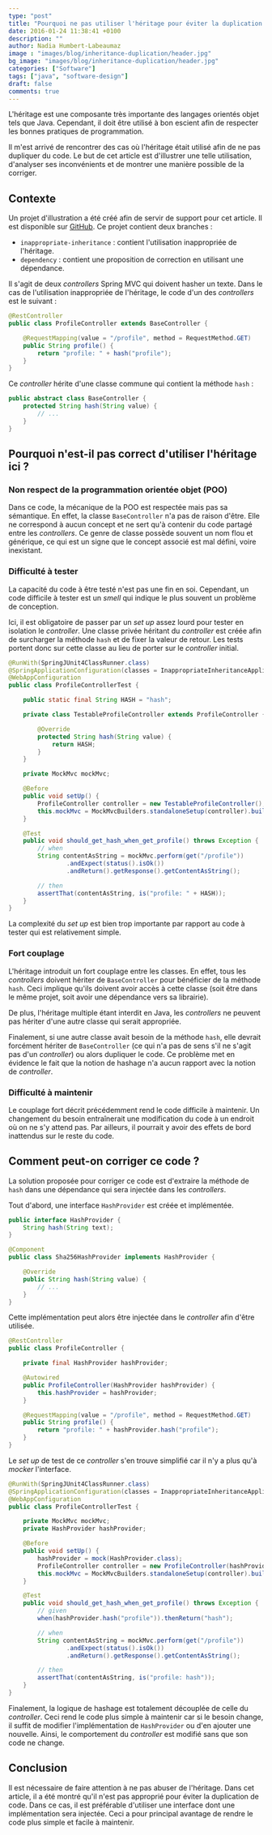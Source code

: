 ```yaml
---
type: "post"
title: "Pourquoi ne pas utiliser l'héritage pour éviter la duplication de code ?"
date: 2016-01-24 11:38:41 +0100
description: ""
author: Nadia Humbert-Labeaumaz
image : "images/blog/inheritance-duplication/header.jpg"
bg_image: "images/blog/inheritance-duplication/header.jpg"
categories: ["Software"]
tags: ["java", "software-design"]
draft: false
comments: true
---
```


L'héritage est une composante très importante des langages orientés objet tels que Java. Cependant, il doit être utilisé à bon escient afin de respecter les bonnes pratiques de programmation.

Il m'est arrivé de rencontrer des cas où l'héritage était utilisé afin de ne pas dupliquer du code. Le but de cet article est d'illustrer une telle utilisation, d'analyser ses inconvénients et de montrer une manière possible de la corriger.

<!-- more -->

## Contexte

Un projet d'illustration a été créé afin de servir de support pour cet article. Il est disponible sur [GitHub](https://github.com/nphumbert/demo-inappropriate-inheritance). Ce projet contient deux branches :

- `inappropriate-inheritance` : contient l'utilisation inappropriée de l'héritage.
- `dependency` : contient une proposition de correction en utilisant une dépendance.

Il s'agit de deux _controllers_ Spring MVC qui doivent hasher un texte. Dans le cas de l'utilisation inappropriée de l'héritage, le code d'un des _controllers_ est le suivant :

```java
@RestController
public class ProfileController extends BaseController {

    @RequestMapping(value = "/profile", method = RequestMethod.GET)
    public String profile() {
        return "profile: " + hash("profile");
    }
}
```

Ce _controller_ hérite d'une classe commune qui contient la méthode `hash` :

```java
public abstract class BaseController {
    protected String hash(String value) {
        // ...
    }
}
```

## Pourquoi n'est-il pas correct d'utiliser l'héritage ici ?

### Non respect de la programmation orientée objet (POO)

Dans ce code, la mécanique de la POO est respectée mais pas sa sémantique. En effet, la classe `BaseController` n'a pas de raison d'être. Elle ne correspond à aucun concept et ne sert qu'à contenir du code partagé entre les _controllers_. Ce genre de classe possède souvent un nom flou et générique, ce qui est un signe que le concept associé est mal défini, voire inexistant.

### Difficulté à tester

La capacité du code à être testé n'est pas une fin en soi. Cependant, un code difficile à tester est un _smell_ qui indique le plus souvent un problème de conception.

Ici, il est obligatoire de passer par un _set up_ assez lourd pour tester en isolation le _controller_. Une classe privée héritant du _controller_ est créée afin de surcharger la méthode `hash` et de fixer la valeur de retour. Les tests portent donc sur cette classe au lieu de porter sur le _controller_ initial.

```java
@RunWith(SpringJUnit4ClassRunner.class)
@SpringApplicationConfiguration(classes = InappropriateInheritanceApplication.class)
@WebAppConfiguration
public class ProfileControllerTest {

    public static final String HASH = "hash";

    private class TestableProfileController extends ProfileController {

        @Override
        protected String hash(String value) {
            return HASH;
        }
    }

    private MockMvc mockMvc;

    @Before
    public void setUp() {
        ProfileController controller = new TestableProfileController();
        this.mockMvc = MockMvcBuilders.standaloneSetup(controller).build();
    }

    @Test
    public void should_get_hash_when_get_profile() throws Exception {
        // when
        String contentAsString = mockMvc.perform(get("/profile"))
                .andExpect(status().isOk())
                .andReturn().getResponse().getContentAsString();

        // then
        assertThat(contentAsString, is("profile: " + HASH));
    }
}
```

La complexité du _set up_ est bien trop importante par rapport au code à tester qui est relativement simple.

### Fort couplage

L'héritage introduit un fort couplage entre les classes. En effet, tous les _controllers_ doivent hériter de `BaseController` pour bénéficier de la méthode `hash`. Ceci implique qu'ils doivent avoir accès à cette classe (soit être dans le même projet, soit avoir une dépendance vers sa librairie).

De plus, l'héritage multiple étant interdit en Java, les _controllers_ ne peuvent pas hériter d'une autre classe qui serait appropriée.

Finalement, si une autre classe avait besoin de la méthode `hash`, elle devrait forcément hériter de `BaseController` (ce qui n'a pas de sens s'il ne s'agit pas d'un _controller_) ou alors dupliquer le code. Ce problème met en évidence le fait que la notion de hashage n'a aucun rapport avec la notion de _controller_.

### Difficulté à maintenir

Le couplage fort décrit précédemment rend le code difficile à maintenir. Un changement du besoin entraînerait une modification du code à un endroit où on ne s'y attend pas. Par ailleurs, il pourrait y avoir des effets de bord inattendus sur le reste du code.

## Comment peut-on corriger ce code ?

La solution proposée pour corriger ce code est d'extraire la méthode de `hash` dans une dépendance qui sera injectée dans les _controllers_.

Tout d'abord, une interface `HashProvider` est créée et implémentée.

```java
public interface HashProvider {
    String hash(String text);
}
```

```java
@Component
public class Sha256HashProvider implements HashProvider {

    @Override
    public String hash(String value) {
		// ...
    }
}
```

Cette implémentation peut alors être injectée dans le _controller_ afin d'être utilisée.

```java
@RestController
public class ProfileController {

    private final HashProvider hashProvider;

    @Autowired
    public ProfileController(HashProvider hashProvider) {
        this.hashProvider = hashProvider;
    }

    @RequestMapping(value = "/profile", method = RequestMethod.GET)
    public String profile() {
        return "profile: " + hashProvider.hash("profile");
    }
}
```

Le _set up_ de test de ce _controller_ s'en trouve simplifié car il n'y a plus qu'à _mocker_ l'interface.

```java
@RunWith(SpringJUnit4ClassRunner.class)
@SpringApplicationConfiguration(classes = InappropriateInheritanceApplication.class)
@WebAppConfiguration
public class ProfileControllerTest {

    private MockMvc mockMvc;
    private HashProvider hashProvider;

    @Before
    public void setUp() {
        hashProvider = mock(HashProvider.class);
        ProfileController controller = new ProfileController(hashProvider);
        this.mockMvc = MockMvcBuilders.standaloneSetup(controller).build();
    }

    @Test
    public void should_get_hash_when_get_profile() throws Exception {
        // given
        when(hashProvider.hash("profile")).thenReturn("hash");

        // when
        String contentAsString = mockMvc.perform(get("/profile"))
                .andExpect(status().isOk())
                .andReturn().getResponse().getContentAsString();

        // then
        assertThat(contentAsString, is("profile: hash"));
    }
}
```

Finalement, la logique de hashage est totalement découplée de celle du _controller_. Ceci rend le code plus simple à maintenir car si le besoin change, il suffit de modifier l'implémentation de `HashProvider` ou d'en ajouter une nouvelle. Ainsi, le comportement du _controller_ est modifié sans que son code ne change.

## Conclusion

Il est nécessaire de faire attention à ne pas abuser de l'héritage. Dans cet article, il a été montré qu'il n'est pas approprié pour éviter la duplication de code. Dans ce cas, il est préférable d'utiliser une interface dont une implémentation sera injectée. Ceci a pour principal avantage de rendre le code plus simple et facile à maintenir.
